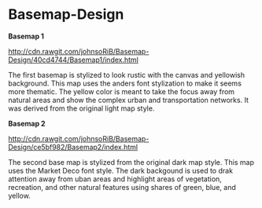 # Basemap-Design

**Basemap 1**

http://cdn.rawgit.com/johnsoRiB/Basemap-Design/40cd4744/Basemap1/index.html

The first basemap is stylized to look rustic with the canvas and yellowish background. This map uses the anders font stylization to make it seems more thematic. The yellow color is meant to take the focus away from natural areas and show the complex urban and transportation networks. It was derived from the original light map style.

**Basemap 2**

http://cdn.rawgit.com/johnsoRiB/Basemap-Design/ce5bf982/Basemap2/index.html

The second base map is stylized from the original dark map style. This map uses the Market Deco font style. The dark backgound is used to drak attention away from uban areas and highlight areas of vegetation, recreation, and other natural features using shares of green, blue, and yellow.
